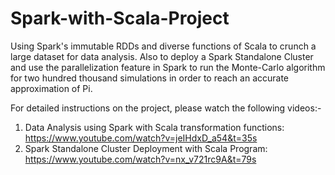 # Spark-with-Scala-Project
Using Spark's immutable RDDs and diverse functions of Scala to crunch a large dataset for data analysis. Also to deploy a Spark Standalone Cluster and use the parallelization feature in Spark to run the Monte-Carlo algorithm for two hundred thousand simulations in order to reach an accurate approximation of Pi.  

For detailed instructions on the project, please watch the following videos:-
1. Data Analysis using Spark with Scala transformation functions: https://www.youtube.com/watch?v=jeIHdxD_a54&t=35s
2. Spark Standalone Cluster Deployment with Scala Program: https://www.youtube.com/watch?v=nx_v721rc9A&t=79s
